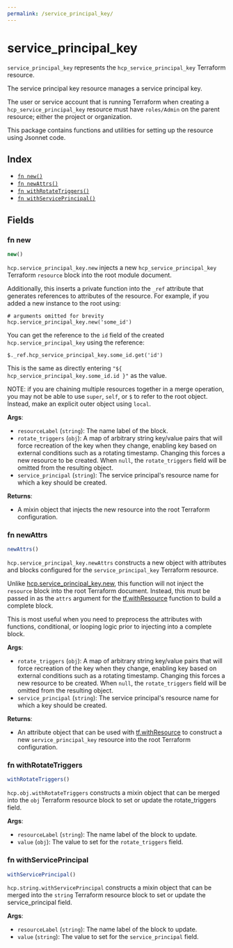```yaml
---
permalink: /service_principal_key/
---
```


# service_principal_key

`service_principal_key` represents the `hcp_service_principal_key` Terraform resource.

The service principal key resource manages a service principal key.

The user or service account that is running Terraform when creating a `hcp_service_principal_key` resource must have `roles/Admin` on the parent resource; either the project or organization.

This package contains functions and utilities for setting up the resource using Jsonnet code.


## Index

* [`fn new()`](#fn-new)
* [`fn newAttrs()`](#fn-newattrs)
* [`fn withRotateTriggers()`](#fn-withrotatetriggers)
* [`fn withServicePrincipal()`](#fn-withserviceprincipal)

## Fields

### fn new

```ts
new()
```


`hcp.service_principal_key.new` injects a new `hcp_service_principal_key` Terraform `resource`
block into the root module document.

Additionally, this inserts a private function into the `_ref` attribute that generates references to attributes of the
resource. For example, if you added a new instance to the root using:

    # arguments omitted for brevity
    hcp.service_principal_key.new('some_id')

You can get the reference to the `id` field of the created `hcp.service_principal_key` using the reference:

    $._ref.hcp_service_principal_key.some_id.get('id')

This is the same as directly entering `"${ hcp_service_principal_key.some_id.id }"` as the value.

NOTE: if you are chaining multiple resources together in a merge operation, you may not be able to use `super`, `self`,
or `$` to refer to the root object. Instead, make an explicit outer object using `local`.

**Args**:
  - `resourceLabel` (`string`): The name label of the block.
  - `rotate_triggers` (`obj`): A map of arbitrary string key/value pairs that will force recreation of the key when they change, enabling key based on external conditions such as a rotating timestamp. Changing this forces a new resource to be created. When `null`, the `rotate_triggers` field will be omitted from the resulting object.
  - `service_principal` (`string`): The service principal&#39;s resource name for which a key should be created.

**Returns**:
- A mixin object that injects the new resource into the root Terraform configuration.


### fn newAttrs

```ts
newAttrs()
```


`hcp.service_principal_key.newAttrs` constructs a new object with attributes and blocks configured for the `service_principal_key`
Terraform resource.

Unlike [hcp.service_principal_key.new](#fn-new), this function will not inject the `resource`
block into the root Terraform document. Instead, this must be passed in as the `attrs` argument for the
[tf.withResource](https://github.com/tf-libsonnet/core/tree/main/docs#fn-withresource) function to build a complete block.

This is most useful when you need to preprocess the attributes with functions, conditional, or looping logic prior to
injecting into a complete block.

**Args**:
  - `rotate_triggers` (`obj`): A map of arbitrary string key/value pairs that will force recreation of the key when they change, enabling key based on external conditions such as a rotating timestamp. Changing this forces a new resource to be created. When `null`, the `rotate_triggers` field will be omitted from the resulting object.
  - `service_principal` (`string`): The service principal&#39;s resource name for which a key should be created.

**Returns**:
  - An attribute object that can be used with [tf.withResource](https://github.com/tf-libsonnet/core/tree/main/docs#fn-withresource) to construct a new `service_principal_key` resource into the root Terraform configuration.


### fn withRotateTriggers

```ts
withRotateTriggers()
```

`hcp.obj.withRotateTriggers` constructs a mixin object that can be merged into the `obj`
Terraform resource block to set or update the rotate_triggers field.



**Args**:
  - `resourceLabel` (`string`): The name label of the block to update.
  - `value` (`obj`): The value to set for the `rotate_triggers` field.


### fn withServicePrincipal

```ts
withServicePrincipal()
```

`hcp.string.withServicePrincipal` constructs a mixin object that can be merged into the `string`
Terraform resource block to set or update the service_principal field.



**Args**:
  - `resourceLabel` (`string`): The name label of the block to update.
  - `value` (`string`): The value to set for the `service_principal` field.
